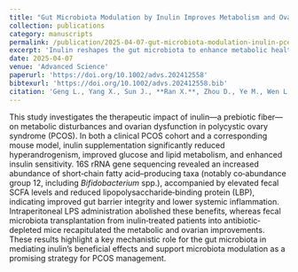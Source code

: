```yaml
---
title: "Gut Microbiota Modulation by Inulin Improves Metabolism and Ovarian Function in Polycystic Ovary Syndrome"
collection: publications
category: manuscripts
permalink: /publication/2025-04-07-gut-microbiota-modulation-inulin-pcos/
excerpt: 'Inulin reshapes the gut microbiota to enhance metabolic health and ovarian function in PCOS patients and mouse models.'
date: 2025-04-07
venue: 'Advanced Science'
paperurl: 'https://doi.org/10.1002/advs.202412558'
bibtexurl: 'https://doi.org/10.1002/advs.202412558.bib'
citation: 'Geng L., Yang X., Sun J., **Ran X.**, Zhou D., Ye M., Wen L., Wang R., & Chen M. (2025). “Gut Microbiota Modulation by Inulin Improves Metabolism and Ovarian Function in Polycystic Ovary Syndrome.” <i>Advanced Science</i>. doi:10.1002/advs.202412558'
---
```


This study investigates the therapeutic impact of inulin—a prebiotic fiber—on metabolic disturbances and ovarian dysfunction in polycystic ovary syndrome (PCOS). In both a clinical PCOS cohort and a corresponding mouse model, inulin supplementation significantly reduced hyperandrogenism, improved glucose and lipid metabolism, and enhanced insulin sensitivity. 16S rRNA gene sequencing revealed an increased abundance of short‐chain fatty acid–producing taxa (notably co‐abundance group 12, including _Bifidobacterium_ spp.), accompanied by elevated fecal SCFA levels and reduced lipopolysaccharide‐binding protein (LBP), indicating improved gut barrier integrity and lower systemic inflammation. Intraperitoneal LPS administration abolished these benefits, whereas fecal microbiota transplantation from inulin‐treated patients into antibiotic‐depleted mice recapitulated the metabolic and ovarian improvements. These results highlight a key mechanistic role for the gut microbiota in mediating inulin’s beneficial effects and support microbiota modulation as a promising strategy for PCOS management.
